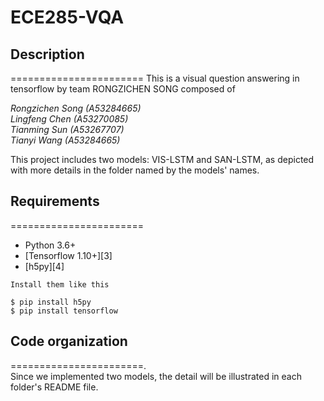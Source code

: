 # ECE285-VQA
## Description
=======================
This is a visual question answering in tensorflow by team RONGZICHEN SONG composed of 

*Rongzichen Song (A53284665)<br>*
*Lingfeng Chen (A53270085)<br>*
*Tianming Sun (A53267707)<br>*
*Tianyi Wang (A53284665)<br>*

This project includes two models: VIS-LSTM and SAN-LSTM, as depicted with more details in the folder named by the models' names.

## Requirements
=======================
- Python 3.6+
- [Tensorflow 1.10+][3]
- [h5py][4]
```
Install them like this

$ pip install h5py
$ pip install tensorflow
```

## Code organization
=======================.   
Since we implemented two models, the detail will be illustrated in each folder's README file.



